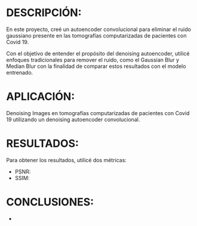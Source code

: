 # DESCRIPCIÓN:
En este proyecto, creé un autoencoder convolucional para eliminar el ruido gaussiano presente en las tomografías computarizadas de pacientes con Covid 19.

Con el objetivo de entender el propósito del denoising autoencoder, utilicé enfoques tradicionales para remover el ruido, como el Gaussian Blur y Median Blur con la finalidad de comparar estos resultados con el modelo entrenado.

# APLICACIÓN:
Denoising Images en tomografías computarizadas de pacientes con Covid 19 utilizando un denoising autoencoder convolucional.

# RESULTADOS:
Para obtener los resultados, utilicé dos métricas:
* PSNR:
* SSIM: 


# CONCLUSIONES:
-  

